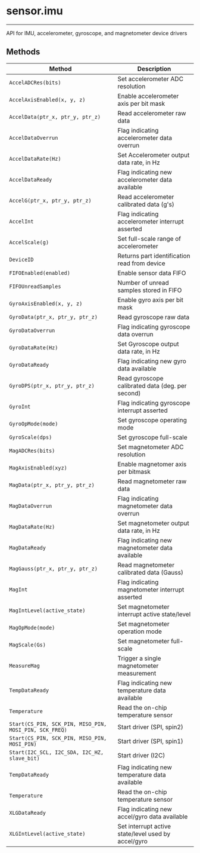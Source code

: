 # sensor.imu
------------

API for IMU, accelerometer, gyroscope, and magnetometer device drivers

## Methods

| Method                                                | Description                                         |
| ------------------------------------------------------|---------------------------------------------------- |
|`AccelADCRes(bits)`                                    | Set accelerometer ADC resolution                    |
|`AccelAxisEnabled(x, y, z)`                            | Enable accelerometer axis per bit mask              |
|`AccelData(ptr_x, ptr_y, ptr_z)`                       | Read accelerometer raw data                         |
|`AccelDataOverrun`                                     | Flag indicating accelerometer data overrun          |
|`AccelDataRate(Hz)`                                    | Set Accelerometer output data rate, in Hz           |
|`AccelDataReady`                                       | Flag indicating new accelerometer data available    |
|`AccelG(ptr_x, ptr_y, ptr_z)`                          | Read accelerometer calibrated data (g's)            |
|`AccelInt`                                             | Flag indicating accelerometer interrupt asserted    |
|`AccelScale(g)`                                        | Set full-scale range of accelerometer               |
|`DeviceID`                                             | Returns part identification read from device        |
|`FIFOEnabled(enabled)`                                 | Enable sensor data FIFO                             |
|`FIFOUnreadSamples`                                    | Number of unread samples stored in FIFO             |
|`GyroAxisEnabled(x, y, z)`                             | Enable gyro axis per bit mask                       |
|`GyroData(ptr_x, ptr_y, ptr_z)`                        | Read gyroscope raw data                             |
|`GyroDataOverrun`                                      | Flag indicating gyroscope data overrun              |
|`GyroDataRate(Hz)`                                     | Set Gyroscope output data rate, in Hz               |
|`GyroDataReady`                                        | Flag indicating new gyro data available             |
|`GyroDPS(ptr_x, ptr_y, ptr_z)`                         | Read gyroscope calibrated data (deg. per second)    |
|`GyroInt`                                              | Flag indicating gyroscope interrupt asserted        |
|`GyroOpMode(mode)`                                     | Set gyroscope operating mode                        |
|`GyroScale(dps)`                                       | Set gyroscope full-scale                            |
|`MagADCRes(bits)`                                      | Set magnetometer ADC resolution                     |
|`MagAxisEnabled(xyz)`                                  | Enable magnetomer axis per bitmask                  |
|`MagData(ptr_x, ptr_y, ptr_z)`                         | Read magnetometer raw data                          |
|`MagDataOverrun`                                       | Flag indicating magnetometer data overrun           |
|`MagDataRate(Hz)`                                      | Set magnetometer output data rate, in Hz            |
|`MagDataReady`                                         | Flag indicating new magnetometer data available     |
|`MagGauss(ptr_x, ptr_y, ptr_z)`                        | Read magnetometer calibrated data (Gauss)           |
|`MagInt`                                               | Flag indicating magnetometer interrupt asserted     |
|`MagIntLevel(active_state)`                            | Set magnetometer interrupt active state/level       |
|`MagOpMode(mode)`                                      | Set magnetometer operation mode                     |
|`MagScale(Gs)`                                         | Set magnetometer full-scale                         |
|`MeasureMag`                                           | Trigger a single magnetometer measurement           |
|`TempDataReady`                                        | Flag indicating new temperature data available      |
|`Temperature`                                          | Read the on-chip temperature sensor                 |
|`Start(CS_PIN, SCK_PIN, MISO_PIN, MOSI_PIN, SCK_FREQ)`	| Start driver (SPI, spin2)                           |
|`Start(CS_PIN, SCK_PIN, MISO_PIN, MOSI_PIN)`           | Start driver (SPI, spin1)                           |
|`Start(I2C_SCL, I2C_SDA, I2C_HZ, slave_bit)`           | Start driver (I2C)                                  |
|`TempDataReady`                                        | Flag indicating new temperature data available      |
|`Temperature`                                          | Read the on-chip temperature sensor                 |
|`XLGDataReady`	                                        | Flag indicating new accel/gyro data available       | 
|`XLGIntLevel(active_state)`                            | Set interrupt active state/level used by accel/gyro |

